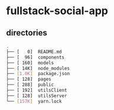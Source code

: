 # fullstack-social-app

## directories

```bash
.
├── [   0]  README.md
├── [  96]  components
├── [ 160]  models
├── [ 14K]  node_modules
├── [1.0K]  package.json
├── [ 128]  pages
├── [ 288]  public
├── [ 192]  utilsClient
├── [ 128]  utilsServer
└── [157K]  yarn.lock
```
